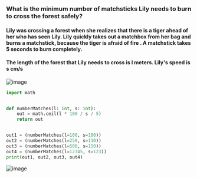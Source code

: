 ### What is the minimum number of matchsticks Lily needs to burn to cross the forest safely?
#### Lily was crossing a forest when she realizes that there is a tiger ahead of her who has seen Lily. Lily quickly takes out a matchbox from her bag and burns a matchstick, because the tiger is afraid of fire . A matchstick takes 5 seconds to burn completely.
#### The length of the forest that Lily needs to cross is l meters. Lily's speed is s cm/s

![image](https://user-images.githubusercontent.com/89135778/200718933-19c8339f-fcd6-4b15-b7d1-e696e7ee8400.png)

```.py
import math


def numberMatches(l: int, s: int):
    out = math.ceil(l * 100 / s / 5)
    return out


out1 = (numberMatches(l=100, s=100))
out2 = (numberMatches(l=250, s=110))
out3 = (numberMatches(l=500, s=150))
out4 = (numberMatches(l=12345, s=123))
print(out1, out2, out3, out4)
```
![image](https://user-images.githubusercontent.com/89135778/200719149-23da9b06-2427-430e-834b-5d3832a2e46c.png)
